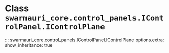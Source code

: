 # Class `swarmauri_core.control_panels.IControlPanel.IControlPlane`

::: swarmauri_core.control_panels.IControlPanel.IControlPlane
    options.extra:
      show_inheritance: true

